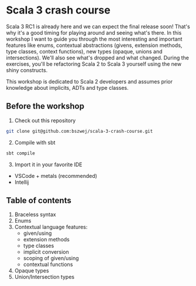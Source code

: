 # Scala 3 crash course

Scala 3 RC1 is already here and we can expect the final release soon! That's why it's a good timing for playing around and seeing what's there. In this workshop I want to guide you through the most interesting and important features like enums, contextual abstractions (givens, extension methods, type classes, context functions), new types (opaque, unions and intersections). We'll also see what's dropped and what changed. During the exercises, you'll be refactoring Scala 2 to Scala 3 yourself using the new shiny constructs.

This workshop is dedicated to Scala 2 developers and assumes prior knowledge about implicits, ADTs and type classes.

## Before the workshop
1. Check out this repository
```sh
git clone git@github.com:bszwej/scala-3-crash-course.git
```

2. Compile with sbt
```sh
sbt compile
```

3. Import it in your favorite IDE
- VSCode + metals (recommended)
- Intellij

## Table of contents
1. Braceless syntax
2. Enums
3. Contextual language features:
    - given/using
    - extension methods
    - type classes
    - implicit conversion
    - scoping of given/using
    - contextual functions
4. Opaque types
5. Union/Intersection types
